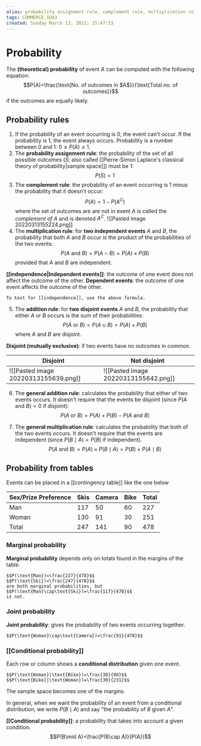```yaml
---
alias: probability assignment rule, complement rule, multiplication rule, independent, dependent, addition rule, disjoint, mutually exclusive, general addition rule, general multiplication rule, marginal probability, conditional probability, joint probability
tags: COMMERCE_1DA3
created: Sunday March 13, 2022; 15:47:53 
---
```

# Probability
The **(theoretical) probability** of event $A$ can be computed with the following equation:
$$P(A)=\frac{\text{No. of outcomes in $A$}}{\text{Total no. of outcomes}}$$
if the outcomes are equally likely. 

## Probability rules
1. If the probability of an event occurring is $0$, the event can't occur. If the probability is $1$, the event always occurs. Probability is a number between $0$ and $1$: $0\leq P(A) \leq 1$. 
2. The **probability assignment rule**: the probability of the set of all possible outcomes ($S$; also called [[Pierre-Simon Laplace's classical theory of probability|sample space]]) must be $1$:
$$P(S)=1$$
3. The **complement rule**: the probability of an event occurring is 1 minus the probability that it doesn't occur:
$$P(A)=1-P(A^C)$$
where the set of outcomes are are not in event $A$ is called the *complement of $A$* and is denoted $A^C$. 
![[Pasted image 20220313155224.png]]
4. The **multiplication rule**: for **two independent events** $A$ and $B$, the probability that both $A$ and $B$ occur is the product of the probabilities of the two events:
$$P(A\text{ and } B)=P(A\cap B)=P(A)\times P(B)$$
provided that $A$ and $B$ are independent.

**[[independence|Independent events]]**: the outcome of one event does not affect the outcome of the other.
**Dependent events**: the outcome of one event affects the outcome of the other.

```ad-tip
To test for [[independence]], use the above formula. 
```

5. The **addition rule**: for **two disjoint events** $A$ and $B$, the probability that either $A$ or $B$ occurs is the sum of their probabilities:
$$P(A\text{ or }B)=P(A\cup B)=P(A)+P(B)$$
where $A$ and $B$ are disjoint. 

**Disjoint (mutually exclusive)**: if two events have no outcomes in common.

| Disjoint                             | Not disjoint                         |
| ------------------------------------ | ------------------------------------ |
| ![[Pasted image 20220313155639.png]] | ![[Pasted image 20220313155642.png]] | 

6. The **general addition rule**: calculates the probability that either of two events occurs. It doesn't require that the events be disjoint (since $P(A\text{ and }B)=0$ if disjoint):
$$P(A\text{ or }B)=P(A)+P(B)-P(A\text{ and }B)$$

7. The **general multiplication rule**: calculates the probability that both of the two events occurs. It doesn't require that the events are independent (since $P(B\mid A) = P(B)$ if independent). 
$$P(A\text{ and }B)=P(A)\times P(B\mid A)=P(B)\times P(A\mid B)$$

## Probability from tables
Events can be placed in a [[contingency table]] like the one below

| Sex/Prize Preference | Skis | Camera | Bike | Total |
| -------------------- | ---- | ------ | ---- | ----- |
| Man                  | 117  | 50     | 60   | 227   |
| Woman                | 130  | 91     | 30   | 251   |
| Total                | 247  | 141    | 90   | 478   |

### Marginal probability
**Marginal probability** depends only on totals found in the margins of the table. 

```ad-example
$$P(\text{Man})=\frac{227}{478}$$
$$P(\text{Ski})=\frac{247}{478}$$
are both marginal probabilities, but
$$P(\text{Man}\cap\text{Ski})=\frac{117}{478}$$
is not. 
```

### Joint probability
**Joint probability**: gives the probability of two events occurring together. 

```ad-example
$$P(\text{Woman}\cap\text{Camera})=\frac{91}{478}$$
```

### [[Conditional probability]]
Each row or column shows a **conditional distribution** given one event.
```ad-example
$$P(\text{Woman}|\text{Bike})=\frac{30}{90}$$
$$P(\text{Bike}|\text{Woman})=\frac{30}{231}$$
```

The sample space becomes one of the margins. 

In general, when we want the probability of an event from a conditional distribution, we write $P(B\mid A)$ and say "the probability of $B$ given $A$".

**[[Conditional probability]]**: a probability that takes into account a given condition.
$$P(B\mid A)=\frac{P(B\cap A)}{P(A)}$$